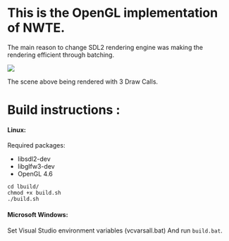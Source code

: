 # This is the OpenGL implementation of NWTE.

The main reason to change SDL2 rendering engine was making the rendering efficient through batching.

![](https://s2.gifyu.com/images/ezgif-1-a54f4654cd89.gif)

The scene above being rendered with 3 Draw Calls.

# Build instructions :
#### Linux:
Required packages:
 - libsdl2-dev
 - libglfw3-dev
 - OpenGL 4.6
 
`cd lbuild/` </br>
`chmod +x build.sh` </br>
`./build.sh`

#### Microsoft Windows:
Set Visual Studio environment variables (vcvarsall.bat)
And run `build.bat`.
